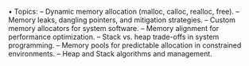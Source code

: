 • Topics:
– Dynamic memory allocation (malloc, calloc, realloc, free).
– Memory leaks, dangling pointers, and mitigation strategies.
– Custom memory allocators for system software.
– Memory alignment for performance optimization.
– Stack vs. heap trade-offs in system programming.
– Memory pools for predictable allocation in constrained environments.
– Heap and Stack algorithms and management.